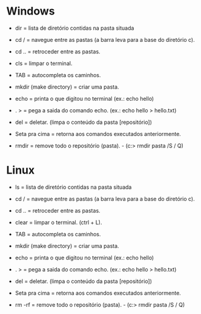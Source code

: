 # Windows

- dir = lista de diretório contidas na pasta situada

- cd / = navegue entre as pastas (a barra leva para a base do diretório c).

- cd .. = retroceder entre as pastas.

- cls = limpar o terminal.

- TAB = autocompleta os caminhos.

- mkdir (make directory) = criar uma pasta.

- echo = printa o que digitou no terminal (ex.: echo hello)

- . > = pega a saida do comando echo. (ex.: echo hello > hello.txt)

- del = deletar. (limpa o conteúdo da pasta [repositório])

- Seta pra cima = retorna aos comandos executados anteriormente.

- rmdir = remove todo o repositório (pasta). - (c:\> rmdir pasta /S / Q)



# Linux

- ls = lista de diretório contidas na pasta situada

- cd / = navegue entre as pastas (a barra leva para a base do diretório c).

- cd .. = retroceder entre as pastas.

- clear = limpar o terminal. (ctrl + L).

- TAB = autocompleta os caminhos.

- mkdir (make directory) = criar uma pasta.

- echo = printa o que digitou no terminal (ex.: echo hello)

- . > = pega a saida do comando echo. (ex.: echo hello > hello.txt)

- del = deletar. (limpa o conteúdo da pasta [repositório])

- Seta pra cima = retorna aos comandos executados anteriormente.

- rm -rf = remove todo o repositório (pasta). - (c:\> rmdir pasta /S / Q)

